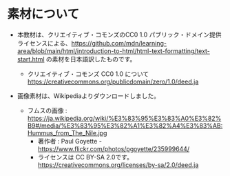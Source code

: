 # 素材について

- 本教材は、クリエイティブ・コモンズのCC0 1.0 パブリック・ドメイン提供ライセンスによる、https://github.com/mdn/learning-area/blob/main/html/introduction-to-html/html-text-formatting/text-start.html の素材を日本語訳したものです。
  - クリエイティブ・コモンズ CC0 1.0 について
    https://creativecommons.org/publicdomain/zero/1.0/deed.ja

- 画像素材は、Wikipediaよりダウンロードしました。
  - フムスの画像 :  https://ja.wikipedia.org/wiki/%E3%83%95%E3%83%A0%E3%82%B9#/media/%E3%83%95%E3%82%A1%E3%82%A4%E3%83%AB:Hummus_from_The_Nile.jpg 
    - 著作者 : Paul Goyette - https://www.flickr.com/photos/pgoyette/235999644/
    - ライセンスは CC BY-SA 2.0です。
		https://creativecommons.org/licenses/by-sa/2.0/deed.ja

